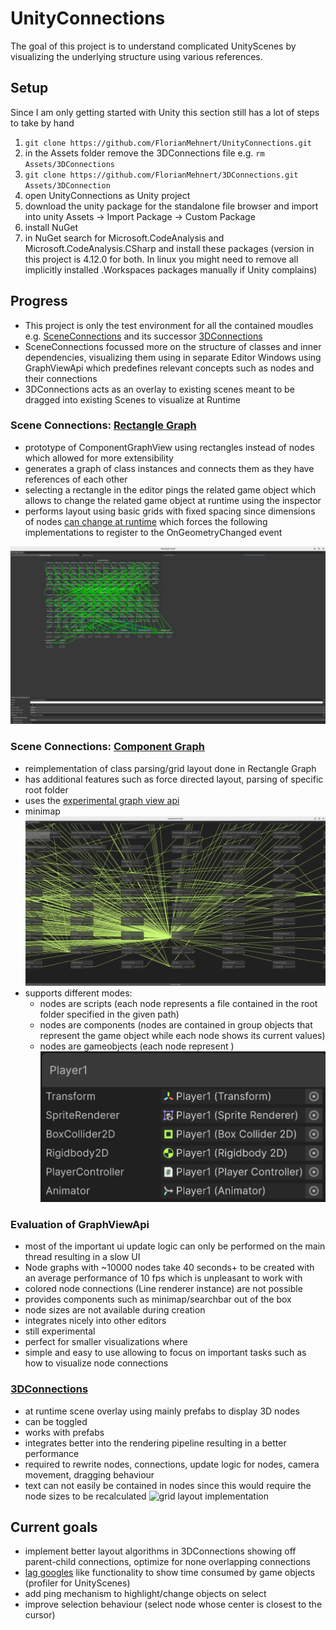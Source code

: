 # UnityConnections

The goal of this project is to understand complicated UnityScenes by visualizing the underlying structure using various references.

## Setup
Since I am only getting started with Unity this section still has a lot of steps to take by hand
1. `git clone https://github.com/FlorianMehnert/UnityConnections.git`
2. in the Assets folder remove the 3DConnections file e.g. `rm Assets/3DConnections`
3. `git clone https://github.com/FlorianMehnert/3DConnections.git Assets/3DConnection`
4. open UnityConnections as Unity project
5. download the unity package for the standalone file browser and import into unity Assets -> Import Package -> Custom Package
6. install NuGet
7. in NuGet search for Microsoft.CodeAnalysis and Microsoft.CodeAnalysis.CSharp and install these packages (version in this project is 4.12.0 for both. In linux you might need to remove all implicitly installed .Workspaces packages manually if Unity complains) 


## Progress

- This project is only the test environment for all the contained moudles e.g. [SceneConnections](https://github.com/FlorianMehnert/SceneConnections) and its successor [3DConnections](https://github.com/FlorianMehnert/3DConnections/)
- SceneConnections focussed more on the structure of classes and inner dependencies, visualizing them using in separate Editor Windows using GraphViewApi which predefines relevant concepts such as nodes and their connections
- 3DConnections acts as an overlay to existing scenes meant to be dragged into existing Scenes to visualize at Runtime

### Scene Connections: [Rectangle Graph](https://github.com/FlorianMehnert/SceneConnections/blob/main/Editor/RectangleOverview.cs) 
- prototype of ComponentGraphView using rectangles instead of nodes which allowed for more extensibility
- generates a graph of class instances and connects them as they have references of each other
- selecting a rectangle in the editor pings the related game object which allows to change the related game object at runtime using the inspector
- performs layout using basic grids with fixed spacing since dimensions of nodes [can change at runtime](https://discussions.unity.com/t/how-can-i-properly-space-dynamically-loaded-nodes-in-graphview/875298) which forces the following implementations to register to the OnGeometryChanged event

![Rectangle Graph](images/rectangle_graph.png)

### Scene Connections: [Component Graph](https://github.com/FlorianMehnert/SceneConnections/blob/main/Editor/ComponentGraphView.cs)
- reimplementation of class parsing/grid layout done in Rectangle Graph
- has additional features such as force directed layout, parsing of specific root folder
- uses the [experimental graph view api](https://docs.unity3d.com/ScriptReference/Experimental.GraphView.GraphView.html)
- minimap
  ![Graph View Api](images/graph_view_api.png)
- supports different modes: 
  - nodes are scripts (each node represents a file contained in the root folder specified in the given path)
  - nodes are components (nodes are contained in group objects that represent the game object while each node shows its current values)
  - nodes are gameobjects (each node represent )
  ![nodes are gameobjects](images/nodes_are_gameobjects.png)

### Evaluation of GraphViewApi
- most of the important ui update logic can only be performed on the main thread resulting in a slow UI 
- Node graphs with ~10000 nodes take 40 seconds+ to be created with an average performance of 10 fps which is unpleasant to work with
- colored node connections (Line renderer instance) are not possible
- provides components such as minimap/searchbar out of the box
- node sizes are not available during creation
- integrates nicely into other editors
- still experimental
- perfect for smaller visualizations where 
- simple and easy to use allowing to focus on important tasks such as how to visualize node connections

### [3DConnections](https://github.com/FlorianMehnert/3DConnections/)
- at runtime scene overlay using mainly prefabs to display 3D nodes
- can be toggled
- works with prefabs
- integrates better into the rendering pipeline resulting in a better performance
- required to rewrite nodes, connections, update logic for nodes, camera movement, dragging behaviour
- text can not easily be contained in nodes since this would require the node sizes to be recalculated
![grid layout implementation](images/overlay_implementation_grid.gif)

## Current goals
- implement better layout algorithms in 3DConnections showing off parent-child connections, optimize for none overlapping connections
- [lag googles](https://www.curseforge.com/minecraft/mc-mods/laggoggles) like functionality to show time consumed by game objects (profiler for UnityScenes) 
- add ping mechanism to highlight/change objects on select
- improve selection behaviour (select node whose center is closest to the cursor)
